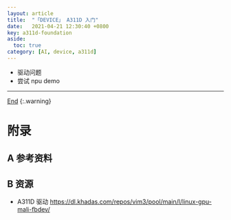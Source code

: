 ```yaml
---
layout: article
title:  "「DEVICE」 A311D 入门"
date:   2021-04-21 12:30:40 +0800
key: a311d-foundation
aside:
  toc: true
category: [AI, device, a311d]
---
```

<span id='head'> </span>  

<!--more-->   

- 驱动问题     
- 尝试 npu demo    


-------------------  
[End](#head)
{:.warning}  
# 附录
## A 参考资料

## B 资源
- A311D 驱动 <https://dl.khadas.com/repos/vim3/pool/main/l/linux-gpu-mali-fbdev/>    
